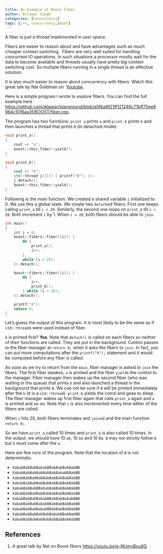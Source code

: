 ```yaml
---
title: An Example of Boost Fiber
author: Dilawar Singh
categories: [concurrency]
tags: [c++, concurrency,boost]
---
```


A fiber is _just a thread implemented in user space_.

Fibers are easier to reason about and have advantages such as much cheaper
context switching.  Fibers are very well suited for handling concurrent IO
operations. In such situations a processor mostly wait for the data to become
available and threads usually have pretty big context switching cost. So
multiple fibers running in a single thread is an effective solution.

It is also much easier to reason about concurrency with fibers. Watch this
great talk by Nat Goldman on  [Youtube](https://youtu.be/e-NUmyBou8Q).

Here is a simple program I wrote to explore fibers. You can find the full
example here
https://github.com/dilawar/playground/blob/a5fba9f21ff121249c71bff75ee8964c1016aa3f/BOOST/fiber.cpp.

The program has two functions: `print_a` prints `a` and `print_b` prints `b`
and then launches a thread that prints `B` (in detached mode).

```cpp
void print_a()
{
    cout << "a";
    boost::this_fiber::yield();
}

void print_b()
{
    cout << "b";
    std::thread j([]() { printf("B"); });
    j.detach();
    boost::this_fiber::yield();
}
```

Following is the _main_ function. We created a shared variable `i` initialized 
to 0. We use this a global state. We create two `detach`ed fibers. First one 
keeps calling `print_a`  till `i < 20`. Similarly, the second one loops on `print_b` till `i < 20`.  Both increment `i` by 1. When `i = 20`, both fibers should be able to `join`. 

```cpp
int main()
{
    int i = 0;
    boost::fibers::fiber([&]() {
        do {
            print_a();
            i++;
        }
        while (i < 20);
    }).detach();

    boost::fibers::fiber([&]() {
        do {
            i++;
            print_b();
        } while (i < 20);
    }).detach();

    printf("X");
    return 0;
}
```

Let’s guess the output of this program. It is most likely to be the same as if
`std::thread`s were used instead of fiber.

`X` is printed first? **Yes**. Note that `detach()` is called on each fibers so
neither of their functions are called. They are put in the background. Control
passes to the fiber manager at `return 0;` when it asks the fibers to `join`.
In fact, you can put more computations after the `printf("X");` statement and
it would be computed before any fiber is called.

As soon as we try to return from the `main`, fiber manager is asked to `join`
the fibers. The first fiber *awakes*, `a` is printed and the fiber `yield`s the
control to the manager. Fiber manager then wakes up the second fiber (who was
waiting in the queue) that prints `b` and also launched a thread in the
background that prints `B`. We can not be sure if `B` will be printed
immediately after the `b` (it is a `std::thread`).  `print_b` yields the cotrol and
goes to sleep . The fiber manager wakes up first fiber again that calls
`print_a` again and `a` is printed and so on. Note that `i` is also incremented
every time either of the fibers are called.

When `i` hits 20, both fibers terminates and `joined` and the main function `return 0;`.

So we have `print_a` called 10 times and `print_b` is also called 10 times. In the output, we should have 10 `a`s, 10 `b`s and 10 `B`s. `B` may not strictly follow `b` but `b` must come after the `a`.

Here are few runs of the program. Note that the location of `B` is not deterministic.

- `XababBabBabBababBBabBabBabBabBB`
- `XababBabBabBabBabBabBabaBbBabBB`
- `XababBabBabBabBabBabBabBabBabBB`
- `XababBabBabBabBabBabBabBabBabBB`
- `XababBabBabBBababBabBabBabBabBB`
- `XababBabBabBabBabBabBabBabBabBB`
- `XababBabBabBababBBabBabBababBBB`
- `XababBabBabBababBBabBabBabBabBB`
- `XababBabBabBababBBabBabBabBabBB`
- `XababBabBabBabBabBababBBabBabBB`
- `XababBabBabBabBabBabBabBabBabBB`

## References

1.  A great talk by Nat on Boost fibers https://youtu.be/e-NUmyBou8Q
